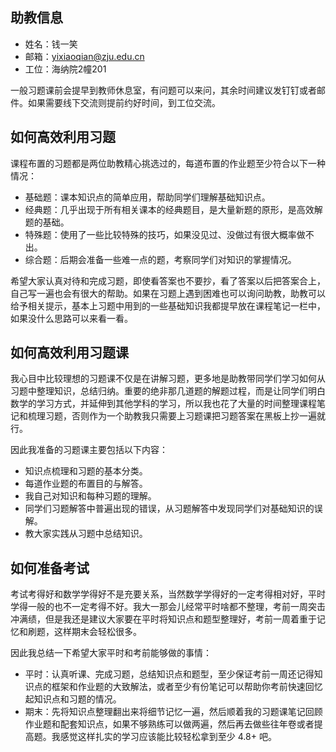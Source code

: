 
## 助教信息

- 姓名：钱一笑
- 邮箱：yixiaoqian@zju.edu.cn
- 工位：海纳院2幢201

一般习题课前会提早到教师休息室，有问题可以来问，其余时间建议发钉钉或者邮件。如果需要线下交流则提前约好时间，到工位交流。

## 如何高效利用习题

课程布置的习题都是两位助教精心挑选过的，每道布置的作业题至少符合以下一种情况：

- 基础题：课本知识点的简单应用，帮助同学们理解基础知识点。
- 经典题：几乎出现于所有相关课本的经典题目，是大量新题的原形，是高效解题的基础。
- 特殊题：使用了一些比较特殊的技巧，如果没见过、没做过有很大概率做不出。
- 综合题：后期会准备一些难一点的题，考察同学们对知识的掌握情况。

希望大家认真对待和完成习题，即使看答案也不要抄，看了答案以后把答案合上，自己写一遍也会有很大的帮助。如果在习题上遇到困难也可以询问助教，助教可以给予相关提示，基本上习题中用到的一些基础知识我都提早放在课程笔记一栏中，如果没什么思路可以来看一看。

## 如何高效利用习题课

我心目中比较理想的习题课不仅是在讲解习题，更多地是助教带同学们学习如何从习题中整理知识，总结归纳。重要的绝非那几道题的解题过程，而是让同学们明白数学的学习方式，并延伸到其他学科的学习，所以我也花了大量的时间整理课程笔记和梳理习题，否则作为一个助教我只需要上习题课把习题答案在黑板上抄一遍就行。

因此我准备的习题课主要包括以下内容：

- 知识点梳理和习题的基本分类。
- 每道作业题的布置目的与解答。
- 我自己对知识和每种习题的理解。
- 同学们习题解答中普遍出现的错误，从习题解答中发现同学们对基础知识的误解。
- 教大家实践从习题中总结知识。

## 如何准备考试

考试考得好和数学学得好不是充要关系，当然数学学得好的一定考得相对好，平时学得一般的也不一定考得不好。我大一那会儿经常平时啥都不整理，考前一周突击冲满绩，但是我还是建议大家要在平时将知识点和题型整理好，考前一周着重于记忆和刷题，这样期末会轻松很多。

因此我总结一下希望大家平时和考前能够做的事情：

- 平时：认真听课、完成习题，总结知识点和题型，至少保证考前一周还记得知识点的框架和作业题的大致解法，或者至少有份笔记可以帮助你考前快速回忆起知识点和习题的情况。
- 期末：先将知识点整理翻出来将细节记忆一遍，然后顺着我的习题课笔记回顾作业题和配套知识点，如果不够熟练可以做两遍，然后再去做些往年卷或者提高题。我感觉这样扎实的学习应该能比较轻松拿到至少 4.8+ 吧。


